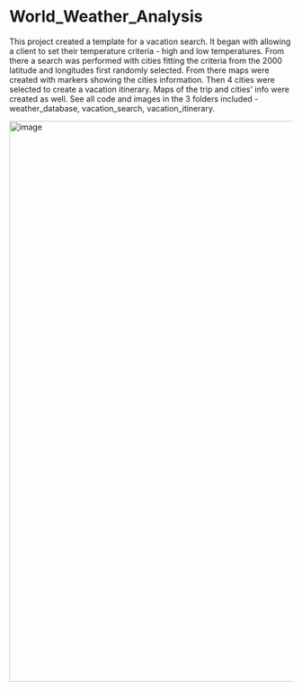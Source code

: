# World_Weather_Analysis
This project created a template for a vacation search.  It began with allowing a client to set their temperature criteria - high and low temperatures.  From there a search was performed with cities fitting the criteria from the 2000 latitude and longitudes first randomly selected.  From there maps were created with markers showing the cities information.  Then 4 cities were selected to create a vacation itinerary.  Maps of the trip and cities' info were created as well.  See all code and images in the 3 folders included - weather_database, vacation_search, vacation_itinerary.

<img width="997" alt="image" src="https://user-images.githubusercontent.com/85581208/162491838-b2083aa9-2225-4334-af12-11d964776f00.png">

